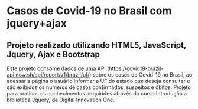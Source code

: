 Casos de Covid-19 no Brasil com jquery+ajax
=============

Projeto realizado utilizando HTML5, JavaScript, Jquery, Ajax e Bootstrap
-------------

Este projeto consome dados de uma API (https://covid19-brazil-api.now.sh/api/report/v1/brazil/uf/) sobre os casos de Covid-19 no Brasil, ao acessar a página o usuário informar a UF do estado que deseja consultar e são exibidos os numeros de casos confirmados, suspeitos e óbitos.
Projeto para praticas os conhecimentos adquiridos através do curso Introdução a biblioteca Jquery, da Digital Innovation One.
